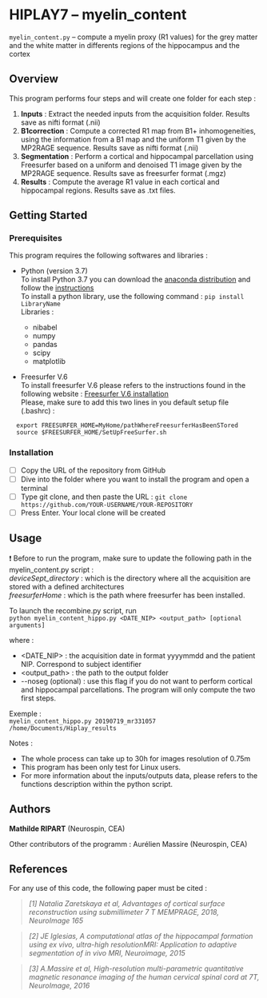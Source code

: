 # HIPLAY7 –  myelin_content

 `myelin_content.py`  – compute a myelin proxy (R1 values) for the grey matter and the white matter in differents regions of the hippocampus and the cortex 

## Overview
This program performs four steps and will create one folder for each step :
 1. **Inputs** : Extract the needed inputs from the acquisition folder. Results save as nifti format (.nii)
 2. **B1correction** : Compute a corrected R1 map from B1+ inhomogeneities, using the information from a B1 map and the uniform T1 given by the MP2RAGE sequence. Results save as nifti format (.nii)
 3. **Segmentation** : Perform a cortical and hippocampal parcellation using Freesurfer based on a uniform and denoised T1 image given by the MP2RAGE sequence. Results save as  freesurfer format (.mgz)
 4. **Results** : Compute the average R1 value in each cortical and hippocampal regions. Results save as .txt files. 
  
## Getting Started

### Prerequisites

This program requires the following softwares and libraries : 
- Python (version 3.7)\
To install Python 3.7 you can download the [anaconda distribution](https://www.anaconda.com/distribution/#linux) and follow the [instructions](https://docs.anaconda.com/anaconda/install/linux/)\
To install a python library, use the following command : `pip install LibraryName`\
Libraries :
   - nibabel
   - numpy
   - pandas
   - scipy
   - matplotlib
   
- Freesurfer V.6\
To install freesurfer V.6 please refers to the instructions found in the following website : [Freesurfer V.6 installation](https://surfer.nmr.mgh.harvard.edu/fswiki/DownloadAndInstall)\
Please, make sure to add this two lines in you default setup file (.bashrc) : 
```
  export FREESURFER_HOME=MyHome/pathWhereFreesurferHasBeenSTored
  source $FREESURFER_HOME/SetUpFreeSurfer.sh
```

### Installation
- [ ] Copy the URL of the repository from GitHub
- [ ] Dive into the folder where you want to install the program and open a terminal
- [ ] Type git clone, and then paste the URL : `git clone https://github.com/YOUR-USERNAME/YOUR-REPOSITORY`
- [ ] Press Enter. Your local clone will be created

## Usage
 :heavy_exclamation_mark: Before to run the program, make sure to update the following path in the myelin_content.py script : \
*deviceSept_directory* : which is the directory where all the acquisition are stored with a defined architectures\
*freesurferHome* : which is the path where freesurfer has been installed.

To launch the recombine.py script, run \
`python myelin_content_hippo.py <DATE_NIP> <output_path> [optional arguments]`

where : 
  - <DATE_NIP> : the acquisition date in format yyyymmdd and the patient NIP. Correspond to subject identifier
  - <output_path> : the path to the output folder
  - --noseg (optional) : use this flag if you do not want to perform cortical and hippocampal parcellations. The program will only compute the two first steps. 

Exemple :\
`myelin_content_hippo.py 20190719_mr331057 /home/Documents/Hiplay_results` 

Notes : 
- The whole process can take up to 30h for images resolution of 0.75m
- This program has been only test for Linux users.
- For more information about the inputs/outputs data, please refers to the functions description within the python script.

## Authors

**Mathilde RIPART** (Neurospin, CEA)

Other contributors of the programm :  Aurélien Massire (Neurospin, CEA)

## References 
For any use of this code, the following paper must be cited :
> *[1] Natalia Zaretskaya et al, Advantages of cortical surface reconstruction using submillimeter 7 T MEMPRAGE, 2018, NeuroImage 165*

> *[2] JE Iglesias, A computational atlas of the hippocampal formation using ex vivo, ultra-high resolutionMRI: Application to adaptive segmentation of in vivo MRI, Neuroimage, 2015*

> *[3] A.Massire et al, High-resolution multi-parametric quantitative magnetic resonance imaging of the human cervical spinal cord at 7T, NeuroImage, 2016*
